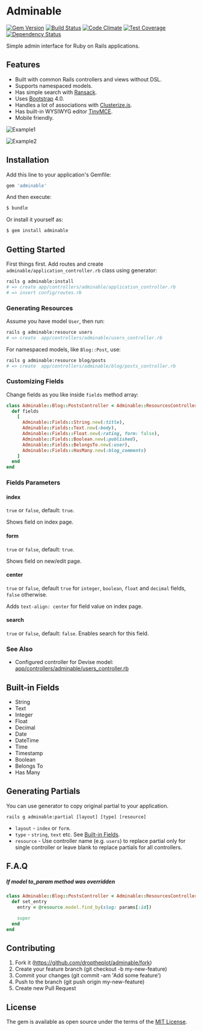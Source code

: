 # Adminable

[![Gem Version](https://badge.fury.io/rb/adminable.svg)](https://badge.fury.io/rb/adminable)
[![Build Status](https://travis-ci.org/droptheplot/adminable.svg?branch=master)](https://travis-ci.org/droptheplot/adminable)
[![Code Climate](https://codeclimate.com/github/droptheplot/adminable/badges/gpa.svg)](https://codeclimate.com/github/droptheplot/adminable)
[![Test Coverage](https://codeclimate.com/github/droptheplot/adminable/badges/coverage.svg)](https://codeclimate.com/github/droptheplot/adminable/coverage)
[![Dependency Status](https://gemnasium.com/badges/github.com/droptheplot/adminable.svg)](https://gemnasium.com/github.com/droptheplot/adminable)


Simple admin interface for Ruby on Rails applications.

## Features

* Built with common Rails controllers and views without DSL.
* Supports namespaced models.
* Has simple search with [Ransack](https://github.com/activerecord-hackery/ransack).
* Uses [Bootstrap](https://github.com/twbs/bootstrap) 4.0.
* Handles a lot of associations with [Clusterize.js](https://github.com/NeXTs/Clusterize.js).
* Has built-in WYSIWYG editor [TinyMCE](https://github.com/tinymce/tinymce).
* Mobile friendly.

![Example1](https://raw.githubusercontent.com/droptheplot/adminable/master/screenshots/1.png)

![Example2](https://raw.githubusercontent.com/droptheplot/adminable/master/screenshots/2.png)

## Installation

Add this line to your application's Gemfile:

```ruby
gem 'adminable'
```

And then execute:
```bash
$ bundle
```

Or install it yourself as:
```bash
$ gem install adminable
```

## Getting Started

First things first. Add routes and create `adminable/application_controller.rb` class using generator:

```bash
rails g adminable:install
# => create app/controllers/adminable/application_controller.rb
# => insert config/routes.rb
```

### Generating Resources

Assume you have model `User`, then run:

```bash
rails g adminable:resource users
# => create  app/controllers/adminable/users_controller.rb
```

For namespaced models, like `Blog::Post`, use:

```bash
rails g adminable:resource blog/posts
# => create  app/controllers/adminable/blog/posts_controller.rb
```

### Customizing Fields

Change fields as you like inside `fields` method array:

```ruby
class Adminable::Blog::PostsController < Adminable::ResourcesController
  def fields
    [
      Adminable::Fields::String.new(:title),
      Adminable::Fields::Text.new(:body),
      Adminable::Fields::Float.new(:rating, form: false),
      Adminable::Fields::Boolean.new(:published),
      Adminable::Fields::BelongsTo.new(:user),
      Adminable::Fields::HasMany.new(:blog_comments)
    ]
  end
end
```

### Fields Parameters

#### index
`true` or `false`, default: `true`.

Shows field on index page.

#### form
`true` or `false`, default: `true`.

Shows field on new/edit page.

#### center
`true` or `false`, default `true` for `integer`, `boolean`, `float` and `decimal` fields, `false` otherwise.

Adds `text-align: center` for field value on index page.

#### search
`true` or `false`, default: `false`.
Enables search for this field.

### See Also

* Configured controller for Devise model: [app/controllers/adminable/users_controller.rb](https://github.com/droptheplot/adminable/blob/master/spec/dummy/app/controllers/adminable/users_controller.rb)

## Built-in Fields

* String
* Text
* Integer
* Float     
* Decimal
* Date
* DateTime
* Time
* Timestamp
* Boolean
* Belongs To
* Has Many

## Generating Partials

You can use generator to copy original partial to your application.

`rails g adminable:partial [layout] [type] [resource]`

* `layout` - `index` or `form`.
* `type` - `string`, `text` etc. See [Built-in Fields](#built-in-fields).
* `resource` - Use controller name (e.g. `users`) to replace partial only for single controller or leave blank to replace partials for all controllers.

## F.A.Q

##### If model to_param method was overridden

```ruby
class Adminable::Blog::PostsController < Adminable::ResourcesController
  def set_entry
    entry = @resource.model.find_by(slug: params[:id])

    super
  end
end
```

## Contributing

1. Fork it (https://github.com/droptheplot/adminable/fork)
2. Create your feature branch (git checkout -b my-new-feature)
3. Commit your changes (git commit -am 'Add some feature')
4. Push to the branch (git push origin my-new-feature)
5. Create new Pull Request

## License

The gem is available as open source under the terms of the [MIT License](http://opensource.org/licenses/MIT).
